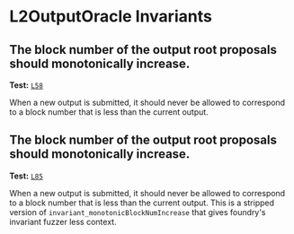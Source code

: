 # L2OutputOracle Invariants

## The block number of the output root proposals should monotonically increase.
**Test:** [`L58`](https://github.com/ethereum-optimism/optimism/tree/develop/packages/contracts-bedrock/invariant-docs/L2OutputOracle.t.sol)

When a new output is submitted, it should never be allowed to correspond to a block number
that is less than the current output.


## The block number of the output root proposals should monotonically increase.
**Test:** [`L85`](https://github.com/ethereum-optimism/optimism/tree/develop/packages/contracts-bedrock/invariant-docs/L2OutputOracle.t.sol)

When a new output is submitted, it should never be allowed to correspond to a block number
that is less than the current output.
This is a stripped version of `invariant_monotonicBlockNumIncrease` that gives foundry's
invariant fuzzer less context.
